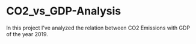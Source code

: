# CO2_vs_GDP-Analysis

In this project I've analyzed the relation between CO2 Emissions with GDP of the year 2019.
